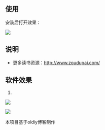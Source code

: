 ## 使用

安装后打开效果：

![](https://images.weserv.nl/?url=https://img04.sogoucdn.com/app/a/100520146/d68f00badc1b9c9df8f53bf42c037c32)

## 说明
- 更多读书资源：http://www.zoudupai.com/

## 软件效果

1. 
![](https://images.weserv.nl/?url=https://img02.sogoucdn.com/app/a/100520146/a070fbcb0d7fa1a778c51051b5a7bc04)

![](https://images.weserv.nl/?url=https://img04.sogoucdn.com/app/a/100520146/57cb24d7cbd7fd77a3a676dc1276f57b)


本项目基于oldiy博客制作
    





